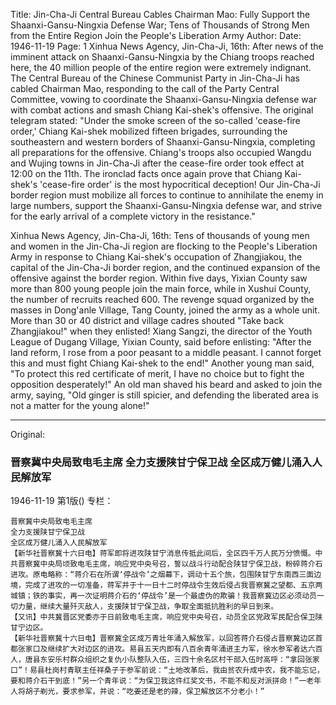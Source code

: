Title: Jin-Cha-Ji Central Bureau Cables Chairman Mao: Fully Support the Shaanxi-Gansu-Ningxia Defense War; Tens of Thousands of Strong Men from the Entire Region Join the People's Liberation Army
Author:
Date: 1946-11-19
Page: 1
Xinhua News Agency, Jin-Cha-Ji, 16th: After news of the imminent attack on Shaanxi-Gansu-Ningxia by the Chiang troops reached here, the 40 million people of the entire region were extremely indignant. The Central Bureau of the Chinese Communist Party in Jin-Cha-Ji has cabled Chairman Mao, responding to the call of the Party Central Committee, vowing to coordinate the Shaanxi-Gansu-Ningxia defense war with combat actions and smash Chiang Kai-shek's offensive. The original telegram stated: "Under the smoke screen of the so-called 'cease-fire order,' Chiang Kai-shek mobilized fifteen brigades, surrounding the southeastern and western borders of Shaanxi-Gansu-Ningxia, completing all preparations for the offensive. Chiang's troops also occupied Wangdu and Wujing towns in Jin-Cha-Ji after the cease-fire order took effect at 12:00 on the 11th. The ironclad facts once again prove that Chiang Kai-shek's 'cease-fire order' is the most hypocritical deception! Our Jin-Cha-Ji border region must mobilize all forces to continue to annihilate the enemy in large numbers, support the Shaanxi-Gansu-Ningxia defense war, and strive for the early arrival of a complete victory in the resistance."

Xinhua News Agency, Jin-Cha-Ji, 16th: Tens of thousands of young men and women in the Jin-Cha-Ji region are flocking to the People's Liberation Army in response to Chiang Kai-shek's occupation of Zhangjiakou, the capital of the Jin-Cha-Ji border region, and the continued expansion of the offensive against the border region. Within five days, Yixian County saw more than 800 young people join the main force, while in Xushui County, the number of recruits reached 600. The revenge squad organized by the masses in Dong'anle Village, Tang County, joined the army as a whole unit. More than 30 or 40 district and village cadres shouted "Take back Zhangjiakou!" when they enlisted! Xiang Sangzi, the director of the Youth League of Dugang Village, Yixian County, said before enlisting: "After the land reform, I rose from a poor peasant to a middle peasant. I cannot forget this and must fight Chiang Kai-shek to the end!" Another young man said, "To protect this red certificate of merit, I have no choice but to fight the opposition desperately!" An old man shaved his beard and asked to join the army, saying, "Old ginger is still spicier, and defending the liberated area is not a matter for the young alone!"



<hr /> 

Original: 


### 晋察冀中央局致电毛主席  全力支援陕甘宁保卫战  全区成万健儿涌入人民解放军

1946-11-19
第1版()
专栏：

    晋察冀中央局致电毛主席
    全力支援陕甘宁保卫战
    全区成万健儿涌入人民解放军
    【新华社晋察冀十六日电】蒋军即将进攻陕甘宁消息传抵此间后，全区四千万人民万分愤慨。中共晋察冀中央局顷致电毛主席，响应党中央号召，誓以战斗行动配合陕甘宁保卫战，粉碎蒋介石进攻。原电略称：“蒋介石在所谓‘停战令’之烟幕下，调动十五个旅，包围陕甘宁东南西三面边境，完成了进攻的一切准备，蒋军并于十一日十二时停战令生效后侵占我晋察冀之望都、五京两城镇；铁的事实，再一次证明蒋介石的‘停战令’是一个最虚伪的欺骗！我晋察冀边区必须动员一切力量，继续大量歼灭敌人，支援陕甘宁保卫战，争取全面抵抗胜利的早日到来。
    【又讯】中共冀晋区党委亦于日前致电毛主席，响应党中央号召，动员全区党政军民配合保卫陕甘宁边区。
    【新华社晋察冀十六日电】晋察冀全区成万青壮年涌入解放军，以回答蒋介石侵占晋察冀边区首都张家口及继续扩大对边区的进攻。易县五天内即有八百余青年涌进主力军，徐水参军者达六百人，唐县东安乐村群众组织之复仇小队整队入伍，三四十余名区村干部入伍时高呼：“拿回张家口”！易县杜岗村青联主任祥桑子于参军前说：“土地改革后，我由贫农升成中农，我不能忘记，要和蒋介石干到底！”另一个青年说：“为保卫我这件红奖文书，不能不和反对派拼命！”一老年人将胡子剃光，要求参军，并说：“吃姜还是老的辣，保卫解放区不分老小！”
